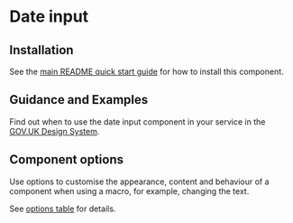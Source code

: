 # Date input

## Installation

See the [main README quick start guide](https://github.com/alphagov/govuk-frontend#quick-start) for how to install this component.

## Guidance and Examples

Find out when to use the date input component in your service in the [GOV.UK Design System](https://design-system.service.gov.uk/components/date-input).

## Component options

Use options to customise the appearance, content and behaviour of a component when using a macro, for example, changing the text.

See [options table](https://design-system.service.gov.uk/components/date-input/#options-example-default) for details.